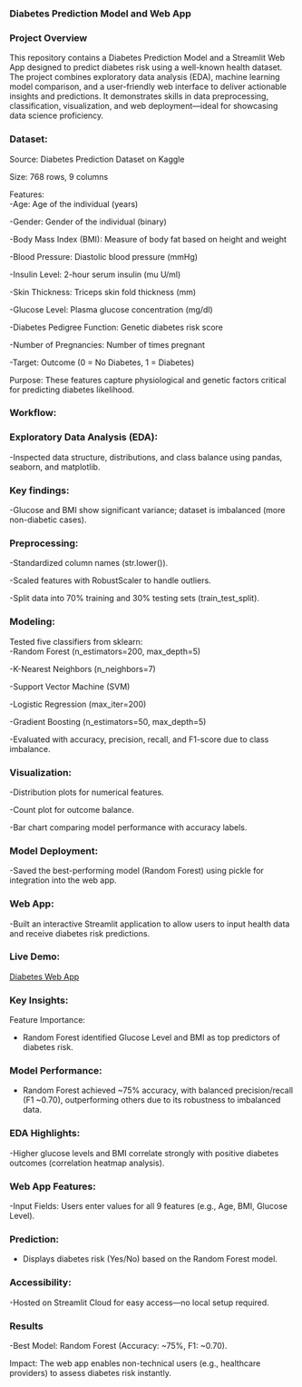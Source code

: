 ### Diabetes Prediction Model and Web App

### Project Overview

This repository contains a Diabetes Prediction Model and a Streamlit Web App designed to predict diabetes risk using a well-known health dataset. The project combines exploratory data analysis (EDA), machine learning model comparison, and a user-friendly web interface to deliver actionable insights and predictions. It demonstrates skills in data preprocessing, classification, visualization, and web deployment—ideal for showcasing data science proficiency.

### Dataset:
Source: Diabetes Prediction Dataset on Kaggle  

Size: 768 rows, 9 columns  

Features:  
-Age: Age of the individual (years)  

-Gender: Gender of the individual (binary)  

-Body Mass Index (BMI): Measure of body fat based on height and weight  

-Blood Pressure: Diastolic blood pressure (mmHg)  

-Insulin Level: 2-hour serum insulin (mu U/ml)  

-Skin Thickness: Triceps skin fold thickness (mm)  

-Glucose Level: Plasma glucose concentration (mg/dl)  

-Diabetes Pedigree Function: Genetic diabetes risk score  

-Number of Pregnancies: Number of times pregnant

-Target: Outcome (0 = No Diabetes, 1 = Diabetes)  

Purpose: These features capture physiological and genetic factors critical for predicting diabetes likelihood.

### Workflow:
### Exploratory Data Analysis (EDA):  
-Inspected data structure, distributions, and class balance using pandas, seaborn, and matplotlib.  

### Key findings: 
-Glucose and BMI show significant variance; dataset is imbalanced (more non-diabetic cases).

### Preprocessing:  
-Standardized column names (str.lower()).  

-Scaled features with RobustScaler to handle outliers.  

-Split data into 70% training and 30% testing sets (train_test_split).

### Modeling:  
Tested five classifiers from sklearn:  
-Random Forest (n_estimators=200, max_depth=5)  

-K-Nearest Neighbors (n_neighbors=7)  

-Support Vector Machine (SVM)  

-Logistic Regression (max_iter=200)  

-Gradient Boosting (n_estimators=50, max_depth=5)

-Evaluated with accuracy, precision, recall, and F1-score due to class imbalance.

### Visualization:  
-Distribution plots for numerical features.  

-Count plot for outcome balance.  

-Bar chart comparing model performance with accuracy labels.

### Model Deployment:  
-Saved the best-performing model (Random Forest) using pickle for integration into the web app.

### Web App:  
-Built an interactive Streamlit application to allow users to input health data and receive diabetes risk predictions.  

### Live Demo: 
[Diabetes Web App](https://diabetes-web-app-007.streamlit.app/)



### Key Insights:
Feature Importance:
- Random Forest identified Glucose Level and BMI as top predictors of diabetes risk.  

### Model Performance:
- Random Forest achieved ~75% accuracy, with balanced precision/recall (F1 ~0.70), outperforming others due to its robustness to imbalanced data.  

### EDA Highlights: 
-Higher glucose levels and BMI correlate strongly with positive diabetes outcomes (correlation heatmap analysis).

### Web App Features:
-Input Fields: Users enter values for all 9 features (e.g., Age, BMI, Glucose Level).  

### Prediction:
- Displays diabetes risk (Yes/No) based on the Random Forest model.  

### Accessibility: 
-Hosted on Streamlit Cloud for easy access—no local setup required.

### Results
-Best Model: Random Forest (Accuracy: ~75%, F1: ~0.70).  


Impact: The web app enables non-technical users (e.g., healthcare providers) to assess diabetes risk instantly.




